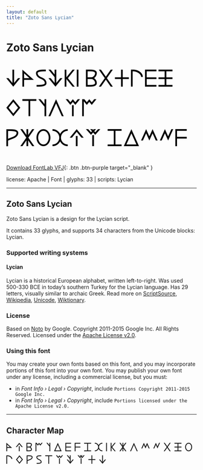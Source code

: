 ```yaml
---
layout: default
title: "Zoto Sans Lycian"
---
```


# Zoto Sans Lycian

<div contenteditable="true" style="font-family: Zoto Sans Lycian; font-size: 4em; color:black; margin: 0.5em 0 0.5em 0; line-height: 1.4em;">
𐊜𐊀𐊖𐊙𐊋𐊊 𐊂𐊐𐊛𐊓𐊆𐊑 𐊔𐊗𐊄𐊍𐊘𐊃 𐊕𐊌𐊒𐊉𐊁𐊚 𐊈𐊅𐊎𐊏𐊇
</div>

[Download FontLab VFJ](https://downgit.github.io/#/home?url=https://github.com/fontlabcom/getgo-fonts/blob/main/getgo-fonts/apache/zotosans/zotosans-lycian.ttf){: .btn .btn-purple target="_blank" }

license: Apache \| Font \| glyphs: 33 \| scripts: Lycian

---


## Zoto Sans Lycian

Zoto Sans Lycian is a design for the Lycian script.

It contains 33 glyphs, and supports 34 characters from the Unicode blocks: Lycian.


### Supported writing systems


#### Lycian

Lycian is a historical European alphabet, written left-to-right. Was used 500-330 BCE in today’s southern Turkey for the Lycian language. Has 29 letters, visually similar to archaic Greek. Read more on [ScriptSource](https://scriptsource.org/scr/Lyci), [Wikipedia](https://en.wikipedia.org/wiki/ISO_15924:Lyci), [Unicode](https://www.unicode.org/versions/Unicode13.0.0/ch08.pdf#G26507), [Wiktionary](https://en.wiktionary.org/wiki/Category:Lycian_script).


### License

Based on [Noto](https://github.com/notofonts) by Google. Copyright 2011-2015 Google Inc. All Rights Reserved. Licensed under the [Apache License v2.0](https://www.apache.org/licenses/LICENSE-2.0.txt).

### Using this font

You may create your own fonts based on this font, and you may incorporate portions of this font into your own font. You may publish your own font under any license, including a commercial license, but you must:

- in _Font Info › Legal › Copyright_, include `Portions Copyright 2011-2015 Google Inc.`
- in _Font Info › Legal › Copyright_, include `Portions licensed under the Apache License v2.0.`


---

## Character Map

<div style="font-family: Zoto Sans Lycian; font-size: 2em;">
𐊀 𐊁 𐊂 𐊃 𐊄 𐊅 𐊆 𐊇 𐊈 𐊉 𐊊 𐊋 𐊌 𐊍 𐊎 𐊏 𐊐 𐊑 𐊒 𐊓 𐊔 𐊕 𐊖 𐊗 𐊘 𐊙 𐊚 𐊛 𐊜
</div>

